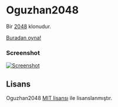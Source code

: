 ﻿# Oguzhan2048
Bir [2048](https://github.com/gabrielecirulli/2048) klonudur.

[Buradan oyna!](http://alican.github.io/oguzhan2048/)

### Screenshot

[![Screenshot](http://i.imgur.com/SUfazmu.png)](http://i.imgur.com/SUfazmu.png)

## Lisans
Oguzhan2048 [MIT lisansı](https://github.com/alicanb/oguzhan2048/blob/master/LICENSE) ile lisanslanmıştır.
